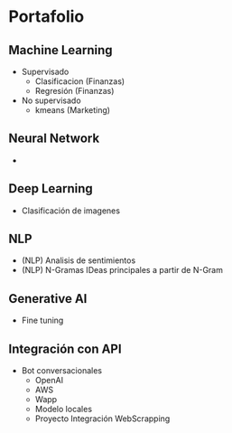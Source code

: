 # Portafolio

## Machine Learning 

* Supervisado
  - Clasificacion (Finanzas)
  - Regresión (Finanzas) 
* No supervisado
  - kmeans (Marketing) 

## Neural Network
* 
## Deep Learning  
* Clasificación de imagenes

## NLP
* (NLP) Analisis de sentimientos
* (NLP) N-Gramas IDeas principales a partir de N-Gram

## Generative AI
* Fine tuning

## Integración con API 

* Bot conversacionales
  - OpenAI
  - AWS
  - Wapp
  - Modelo locales
  - Proyecto Integración WebScrapping

